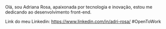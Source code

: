 Olá, sou Adriana Rosa, apaixonada por tecnologia e inovação, estou me dedicando ao desenvolvimento front-end.

Link do meu Linkedin: https://www.linkedin.com/in/adri-rosa/
#OpenToWork

